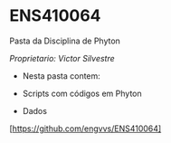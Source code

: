 # ENS410064

Pasta da Disciplina de Phyton

*Proprietario: Victor Silvestre* 

* Nesta pasta contem:

* Scripts com códigos em Phyton
* Dados 

[https://github.com/engvvs/ENS410064]